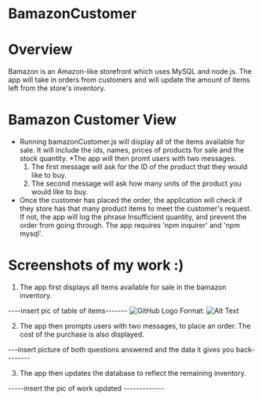 # BamazonCustomer
# Overview
  Bamazon is an Amazon-like storefront which uses MySQL and node.js. The app will take in orders from customers and will update the amount of items left from the store's inventory.
# Bamazon Customer View
* Running bamazonCustomer.js will display all of the items available for sale. It will include the ids, names, prices of products for sale and the stock quantity.
*The app will then promt users with two messages.
  1. The first message will ask for the ID of the product that they would like to buy.
  2. The second message will ask how many units of the product you would like to buy.
* Once the customer has placed the order, the application will check if they store has that many product items to meet the customer's request. If not, the app will log the phrase Insufficient quantity, and prevent the order from going through. The app requires 'npm inquirer' and 'npm mysql'.

# Screenshots of my work :)
1. The app first displays all items available for sale in the bamazon inventory.

----insert pic of table of items-------   ![GitHub Logo](/images/logo.png)   Format: ![Alt Text](url)


2. The app then prompts users with two messages, to place an order. The cost of the purchase is also displayed.

---insert picture of both questions answered and the data it gives you back--------


3. The app then updates the database to reflect the remaining inventory.


-----insert the pic of work updated -------------
